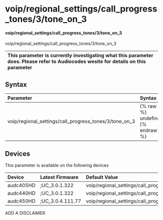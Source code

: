 ﻿---
description: voip/regional_settings/call_progress_tones/3/tone_on_3
search: false
---

# voip/regional_settings/call_progress_tones/3/tone_on_3

#### voip/regional_settings/call_progress_tones/3/tone_on_3

voip/regional_settings/call_progress_tones/3/tone_on_3


| This parameter is currently investigating what this parameter does. Please refer to Audiocodes wesite for details on this parameter | 
| :--- |

## Syntax
| Parameter | Syntax |
| :--- | :--- |
|voip/regional_settings/call_progress_tones/3/tone_on_3 | {% raw %} undefined {% endraw %}|

## Devices
This parameter is available on the following devices

| Device | Latest Firmware | Default Value |
|:---|:---|:---|
| audc405HD | ;UC_3.0.1.322 | voip/regional_settings/call_progress_tones/3/tone_on_3=0 
| audc440HD | ;UC_3.0.1.322 | voip/regional_settings/call_progress_tones/3/tone_on_3=0 
| audc450HD | ;UC_3.0.4.111.77 | voip/regional_settings/call_progress_tones/3/tone_on_3=0 

ADD A DISCLAIMER
